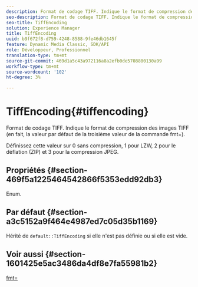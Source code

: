```yaml
---
description: Format de codage TIFF. Indique le format de compression des images TIFF (en fait, la valeur par défaut de la troisième valeur de la commande fmt=).
seo-description: Format de codage TIFF. Indique le format de compression des images TIFF (en fait, la valeur par défaut de la troisième valeur de la commande fmt=).
seo-title: TiffEncoding
solution: Experience Manager
title: TiffEncoding
uuid: b9f672f8-d759-4248-8588-9fe46db1645f
feature: Dynamic Media Classic, SDK/API
role: Développeur, Professionnel
translation-type: tm+mt
source-git-commit: 469d1a5c43a972116a8a2efb0de5708800130a99
workflow-type: tm+mt
source-wordcount: '102'
ht-degree: 3%

---
```



# TiffEncoding{#tiffencoding}

Format de codage TIFF. Indique le format de compression des images TIFF (en fait, la valeur par défaut de la troisième valeur de la commande fmt=).

Définissez cette valeur sur 0 sans compression, 1 pour LZW, 2 pour le déflation (ZIP) et 3 pour la compression JPEG.

## Propriétés {#section-469f5a1225464542866f5353edd92db3}

Enum.

## Par défaut {#section-a3c5152a9f464e4987ed7c05d35b1169}

Hérité de `default::TiffEncoding` si elle n&#39;est pas définie ou si elle est vide.

## Voir aussi {#section-1601425e5ac3486da4df8e7fa55981b2}

[fmt=](../../../../../ir-api/http-protocol/image-rendering-api-ref/c-ir-http-protocol-ref/c-ir-http-protocol-command-reference/r-ir-fmt.md#reference-4c743f67d56b47c5b774fcc900ff758c)
